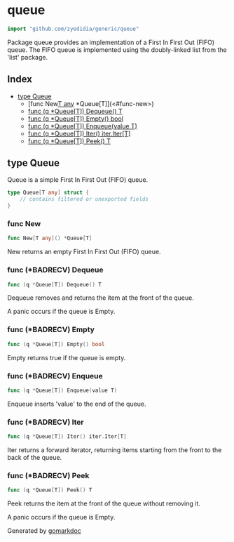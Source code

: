 <!-- Code generated by gomarkdoc. DO NOT EDIT -->

# queue

```go
import "github.com/zyedidia/generic/queue"
```

Package queue provides an implementation of a First In First Out \(FIFO\) queue\. The FIFO queue is implemented using the doubly\-linked list from the 'list' package\.

## Index

- [type Queue](<#type-queue>)
  - [func New[T any]() *Queue[T]](<#func-new>)
  - [func (q *Queue[T]) Dequeue() T](<#func-badrecv-dequeue>)
  - [func (q *Queue[T]) Empty() bool](<#func-badrecv-empty>)
  - [func (q *Queue[T]) Enqueue(value T)](<#func-badrecv-enqueue>)
  - [func (q *Queue[T]) Iter() iter.Iter[T]](<#func-badrecv-iter>)
  - [func (q *Queue[T]) Peek() T](<#func-badrecv-peek>)


## type Queue

Queue is a simple First In First Out \(FIFO\) queue\.

```go
type Queue[T any] struct {
    // contains filtered or unexported fields
}
```

### func New

```go
func New[T any]() *Queue[T]
```

New returns an empty First In First Out \(FIFO\) queue\.

### func \(\*BADRECV\) Dequeue

```go
func (q *Queue[T]) Dequeue() T
```

Dequeue removes and returns the item at the front of the queue\.

A panic occurs if the queue is Empty\.

### func \(\*BADRECV\) Empty

```go
func (q *Queue[T]) Empty() bool
```

Empty returns true if the queue is empty\.

### func \(\*BADRECV\) Enqueue

```go
func (q *Queue[T]) Enqueue(value T)
```

Enqueue inserts 'value' to the end of the queue\.

### func \(\*BADRECV\) Iter

```go
func (q *Queue[T]) Iter() iter.Iter[T]
```

Iter returns a forward iterator\, returning items starting from the front to the back of the queue\.

### func \(\*BADRECV\) Peek

```go
func (q *Queue[T]) Peek() T
```

Peek returns the item at the front of the queue without removing it\.

A panic occurs if the queue is Empty\.



Generated by [gomarkdoc](<https://github.com/princjef/gomarkdoc>)
